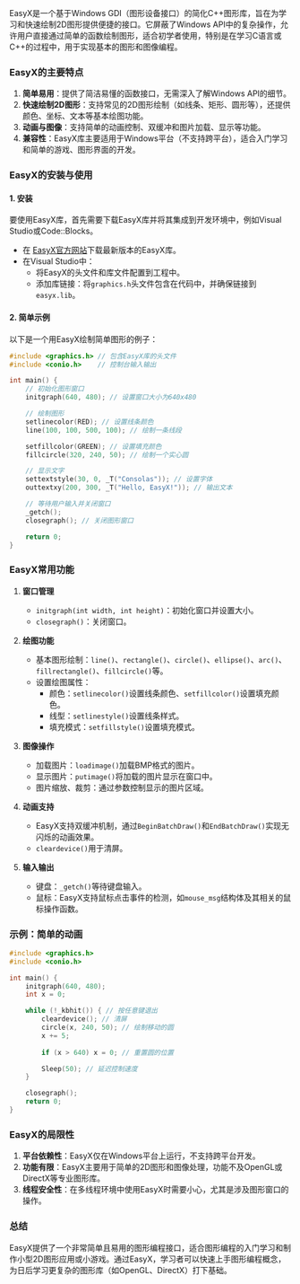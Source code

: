 EasyX是一个基于Windows GDI（图形设备接口）的简化C++图形库，旨在为学习和快速绘制2D图形提供便捷的接口。它屏蔽了Windows API中的复杂操作，允许用户直接通过简单的函数绘制图形，适合初学者使用，特别是在学习C语言或C++的过程中，用于实现基本的图形和图像编程。

### EasyX的主要特点

1. **简单易用**：提供了简洁易懂的函数接口，无需深入了解Windows API的细节。
2. **快速绘制2D图形**：支持常见的2D图形绘制（如线条、矩形、圆形等），还提供颜色、坐标、文本等基本绘图功能。
3. **动画与图像**：支持简单的动画控制、双缓冲和图片加载、显示等功能。
4. **兼容性**：EasyX库主要适用于Windows平台（不支持跨平台），适合入门学习和简单的游戏、图形界面的开发。

### EasyX的安装与使用

#### 1. 安装
要使用EasyX库，首先需要下载EasyX库并将其集成到开发环境中，例如Visual Studio或Code::Blocks。

- 在 [EasyX官方网站](https://easyx.cn/)下载最新版本的EasyX库。
- 在Visual Studio中：
  - 将EasyX的头文件和库文件配置到工程中。
  - 添加库链接：将`graphics.h`头文件包含在代码中，并确保链接到`easyx.lib`。

#### 2. 简单示例

以下是一个用EasyX绘制简单图形的例子：

```cpp
#include <graphics.h> // 包含EasyX库的头文件
#include <conio.h>    // 控制台输入输出

int main() {
    // 初始化图形窗口
    initgraph(640, 480); // 设置窗口大小为640x480

    // 绘制图形
    setlinecolor(RED); // 设置线条颜色
    line(100, 100, 500, 100); // 绘制一条线段

    setfillcolor(GREEN); // 设置填充颜色
    fillcircle(320, 240, 50); // 绘制一个实心圆

    // 显示文字
    settextstyle(30, 0, _T("Consolas")); // 设置字体
    outtextxy(200, 300, _T("Hello, EasyX!")); // 输出文本

    // 等待用户输入并关闭窗口
    _getch();
    closegraph(); // 关闭图形窗口

    return 0;
}
```

### EasyX常用功能

1. **窗口管理**
   - `initgraph(int width, int height)`：初始化窗口并设置大小。
   - `closegraph()`：关闭窗口。

2. **绘图功能**
   - 基本图形绘制：`line()`、`rectangle()`、`circle()`、`ellipse()`、`arc()`、`fillrectangle()`、`fillcircle()`等。
   - 设置绘图属性：
      - 颜色：`setlinecolor()`设置线条颜色、`setfillcolor()`设置填充颜色。
      - 线型：`setlinestyle()`设置线条样式。
      - 填充模式：`setfillstyle()`设置填充模式。

3. **图像操作**
   - 加载图片：`loadimage()`加载BMP格式的图片。
   - 显示图片：`putimage()`将加载的图片显示在窗口中。
   - 图片缩放、裁剪：通过参数控制显示的图片区域。

4. **动画支持**
   - EasyX支持双缓冲机制，通过`BeginBatchDraw()`和`EndBatchDraw()`实现无闪烁的动画效果。
   - `cleardevice()`用于清屏。

5. **输入输出**
   - 键盘：`_getch()`等待键盘输入。
   - 鼠标：EasyX支持鼠标点击事件的检测，如`mouse_msg`结构体及其相关的鼠标操作函数。

### 示例：简单的动画

```cpp
#include <graphics.h>
#include <conio.h>

int main() {
    initgraph(640, 480);
    int x = 0;

    while (!_kbhit()) { // 按任意键退出
        cleardevice(); // 清屏
        circle(x, 240, 50); // 绘制移动的圆
        x += 5;
        
        if (x > 640) x = 0; // 重置圆的位置

        Sleep(50); // 延迟控制速度
    }

    closegraph();
    return 0;
}
```

### EasyX的局限性

1. **平台依赖性**：EasyX仅在Windows平台上运行，不支持跨平台开发。
2. **功能有限**：EasyX主要用于简单的2D图形和图像处理，功能不及OpenGL或DirectX等专业图形库。
3. **线程安全性**：在多线程环境中使用EasyX时需要小心，尤其是涉及图形窗口的操作。

### 总结

EasyX提供了一个非常简单且易用的图形编程接口，适合图形编程的入门学习和制作小型2D图形应用或小游戏。通过EasyX，学习者可以快速上手图形编程概念，为日后学习更复杂的图形库（如OpenGL、DirectX）打下基础。